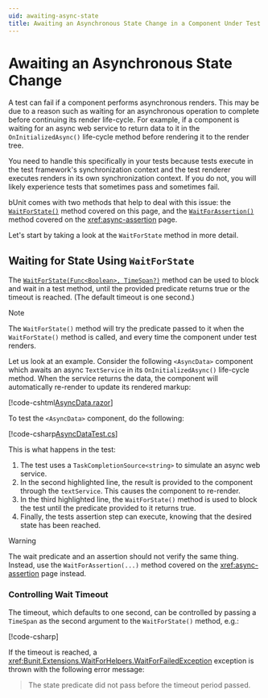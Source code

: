 ```yaml
---
uid: awaiting-async-state
title: Awaiting an Asynchronous State Change in a Component Under Test
---
```


# Awaiting an Asynchronous State Change

A test can fail if a component performs asynchronous renders. This may be due to a reason such as waiting for an asynchronous operation to complete before continuing its render life-cycle. For example, if a component is waiting for an async web service to return data to it in the `OnInitializedAsync()` life-cycle method before rendering it to the render tree.

You need to handle this specifically in your tests because tests execute in the test framework's synchronization context and the test renderer executes renders in its own synchronization context. If you do not, you will likely experience tests that sometimes pass and sometimes fail.

bUnit comes with two methods that help to deal with this issue: the [`WaitForState()`](xref:Bunit.RenderedFragmentWaitForHelperExtensions.WaitForState(Bunit.IRenderedFragmentBase,System.Func{System.Boolean},System.Nullable{System.TimeSpan})) method covered on this page, and the [`WaitForAssertion()`](xref:Bunit.RenderedFragmentWaitForHelperExtensions.WaitForAssertion(Bunit.IRenderedFragmentBase,System.Action,System.Nullable{System.TimeSpan})) method covered on the <xref:async-assertion> page.

Let's start by taking a look at the `WaitForState` method in more detail.

## Waiting for State Using `WaitForState`

The [`WaitForState(Func<Boolean>, TimeSpan?)`](xref:Bunit.RenderedFragmentWaitForHelperExtensions.WaitForState(Bunit.IRenderedFragmentBase,System.Func{System.Boolean},System.Nullable{System.TimeSpan})) method can be used to block and wait in a test method, until the provided predicate returns true or the timeout is reached. (The default timeout is one second.)

> [!NOTE]
> The `WaitForState()` method will try the predicate passed to it when the `WaitForState()` method is called, and every time the component under test renders.

Let us look at an example. Consider the following `<AsyncData>` component which awaits an async `TextService` in its `OnInitializedAsync()` life-cycle method. When the service returns the data, the component will automatically re-render to update its rendered markup:

[!code-cshtml[AsyncData.razor](../../../samples/components/AsyncData.razor)]

To test the `<AsyncData>` component, do the following:

[!code-csharp[AsyncDataTest.cs](../../../samples/tests/xunit/AsyncDataTest.cs?start=15&end=28&highlight=2,8,11,14)]

This is what happens in the test:

1. The test uses a `TaskCompletionSource<string>` to simulate an async web service.
2. In the second highlighted line, the result is provided to the component through the `textService`. This causes the component to re-render.
3. In the third highlighted line, the `WaitForState()` method is used to block the test until the predicate provided to it returns true.
4. Finally, the tests assertion step can execute, knowing that the desired state has been reached.

> [!WARNING]
> The wait predicate and an assertion should not verify the same thing. Instead, use the `WaitForAssertion(...)` method covered on the <xref:async-assertion> page instead.
 
### Controlling Wait Timeout

The timeout, which defaults to one second, can be controlled by passing a `TimeSpan` as the second argument to the `WaitForState()` method, e.g.:

[!code-csharp[](../../../samples/tests/xunit/AsyncDataTest.cs?start=45&end=45)]

If the timeout is reached, a <xref:Bunit.Extensions.WaitForHelpers.WaitForFailedException> exception is thrown with the following error message:

> The state predicate did not pass before the timeout period passed.
<!--stackedit_data:
eyJoaXN0b3J5IjpbMTg3MjQ2NzQyXX0=
-->